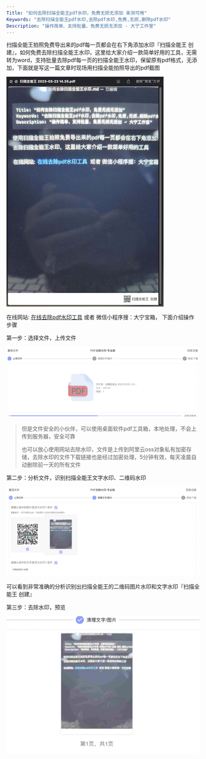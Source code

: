 ```yaml
---
Title: "如何去除扫描全能王pdf水印，免费无损无添加 亲测可用"
Keywords: "去除扫描全能王pdf水印,去除pdf水印,免费,无损,删除pdf水印"
Description: "操作简单、支持批量、免费无损无添加 - 大宁工作室"
---
```


扫描全能王拍照免费导出来的pdf每一页都会在右下角添加水印『扫描全能王 创建』，如何免费去除扫描全能王水印，这里给大家介绍一款简单好用的工具，无需转为word，支持批量去除pdf每一页的扫描全能王水印，保留原有pdf格式，无添加，下面就是写这一篇文章时现场用扫描全能拍照导出的pdf截图

![扫描全能王创建-水印](assert/扫描全能王创建-水印.jpg)

在线网站:  [在线去除pdf水印工具](https://www.douyacun.com/pdf/remove-watermark)  或者 微信小程序搜：大宁宝箱， 下面介绍操作步骤

第一步：选择文件，上传文件

![扫面全能王水印-选择文件上传](assert/扫面全能王水印-选择文件上传.jpg)

> 但是文件安全的小伙伴，可以使用桌面软件pdf工具箱，本地处理，不会上传到服务器，安全可靠
>
> 也可以放心使用网站去除水印，文件是上传到阿里云oss对象私有加密存储，去除水印的文件下载链接也是经过加密处理，5分钟有效，每天凌晨自动删除前一天的所有文件

第二步：分析文件，识别扫描全能王文字水印、二维码水印

![扫描全能王-水印识别](assert/扫描全能王-水印识别.jpg)

可以看到非常准确的分析识别出扫描全能王的二维码图片水印和文字水印『扫描全能王 创建』

第三步：去除水印，预览

![扫描全能王-去除水印预览](assert/扫描全能王-去除水印预览.jpg)



